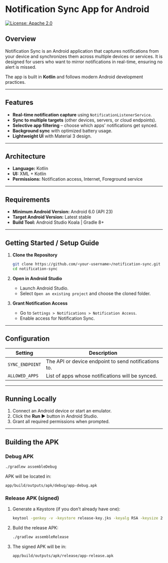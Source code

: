 # Notification Sync App for Android

[![License: Apache 2.0](https://img.shields.io/badge/License-Apache%202.0-blue.svg)](https://www.apache.org/licenses/LICENSE-2.0)

## Overview

Notification Sync is an Android application that captures notifications from your device and synchronizes them across multiple devices or services. It is designed for users who want to mirror notifications in real-time, ensuring no alert is missed.

The app is built in **Kotlin** and follows modern Android development practices.

---

## Features

* **Real-time notification capture** using `NotificationListenerService`.
* **Sync to multiple targets** (other devices, servers, or cloud endpoints).
* **Selective app filtering** – choose which apps' notifications get synced.
* **Background sync** with optimized battery usage.
* **Lightweight UI** with Material 3 design.

---

## Architecture

* **Language:** Kotlin
* **UI:** XML + Kotlin
* **Permissions:** Notification access, Internet, Foreground service

---

## Requirements

* **Minimum Android Version:** Android 6.0 (API 23)
* **Target Android Version:** Latest stable
* **Build Tool:** Android Studio Koala | Gradle 8+

---

## Getting Started / Setup Guide

1. **Clone the Repository**

   ```bash
   git clone https://github.com/<your-username>/notification-sync.git
   cd notification-sync
   ```

2. **Open in Android Studio**

   * Launch Android Studio.
   * Select `Open an existing project` and choose the cloned folder.

3. **Grant Notification Access**

   * Go to `Settings > Notifications > Notification Access`.
   * Enable access for Notification Sync.

---

## Configuration

| Setting          | Description                                          |
| ---------------- | ---------------------------------------------------- |
| `SYNC_ENDPOINT`  | The API or device endpoint to send notifications to. |
| `ALLOWED_APPS`   | List of apps whose notifications will be synced.     |

---

## Running Locally

1. Connect an Android device or start an emulator.
2. Click the **Run ▶** button in Android Studio.
3. Grant all required permissions when prompted.

---

## Building the APK

### Debug APK
```bash
./gradlew assembleDebug
```

APK will be located in:
```
app/build/outputs/apk/debug/app-debug.apk
```

### Release APK (signed)

1. Generate a Keystore (if you don’t already have one):
   ```bash
   keytool -genkey -v -keystore release-key.jks -keyalg RSA -keysize 2048 -validity 10000 -alias release-key
   ```
2. Build the release APK:
   ```bash
   ./gradlew assembleRelease
   ```
3. The signed APK will be in:
   ```
   app/build/outputs/apk/release/app-release.apk
   ```
